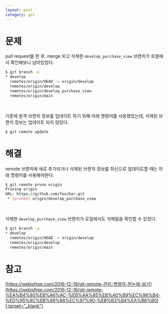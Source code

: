 ```yaml
---
layout: post
category: git 
---
```


# 문제 

pull request를 한 후, merge 되고 삭제한 `develop_purchase_view` 브랜치가 로컬에서 확인해보니 남아있었다.

```bash
$ git branch -a
* develop
  remotes/origin/HEAD -> origin/develop
  remotes/origin/develop
  remotes/origin/develop_purchase_view
  remotes/origin/main
```

<br>

기존에 원격 브랜치 정보를 업데이트 하기 위해 아래 명령어를 사용했었는데, 삭제된 브랜치 정보는 업데이트 되지 않았다.

```bash
$ git remote update
```

# 해결

remote 브랜치에 새로 추가되거나 삭제된 브랜치 정보를 최신으로 업데이트할 때는 아래 명령어를 사용해야한다.

```bash
$ git remote prune origin
Pruning origin
URL: https://github.com/foo/bar.git
 * [pruned] origin/develop_purchase_view
```

<br>

삭제한 `develop_purchase_view` 브랜치가 로컬에서도 삭제됨을 확인할 수 있었다.

```bash
$ git branch -a
* develop
  remotes/origin/HEAD -> origin/develop
  remotes/origin/develop
  remotes/origin/main
```

# 참고

[https://webisfree.com/2016-12-16/git-remote-관리-명령어-한눈에-보기](https://webisfree.com/2016-12-16/git-remote-%EA%B4%80%EB%A6%AC-%EB%AA%85%EB%A0%B9%EC%96%B4-%ED%95%9C%EB%88%88%EC%97%90-%EB%B3%B4%EA%B8%B0){:target="_blank"}